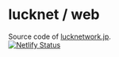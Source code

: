 # lucknet / web
Source code of [lucknetwork.jp](https://lucknetwork.jp).  
[![Netlify Status](https://api.netlify.com/api/v1/badges/3388461b-bf65-4b1a-8388-662565cde213/deploy-status)](https://app.netlify.com/sites/luck/deploys)

